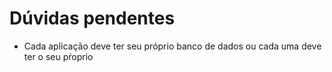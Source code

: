 # Dúvidas pendentes

- Cada aplicação deve ter seu próprio banco de dados ou cada uma deve ter o seu pŕoprio